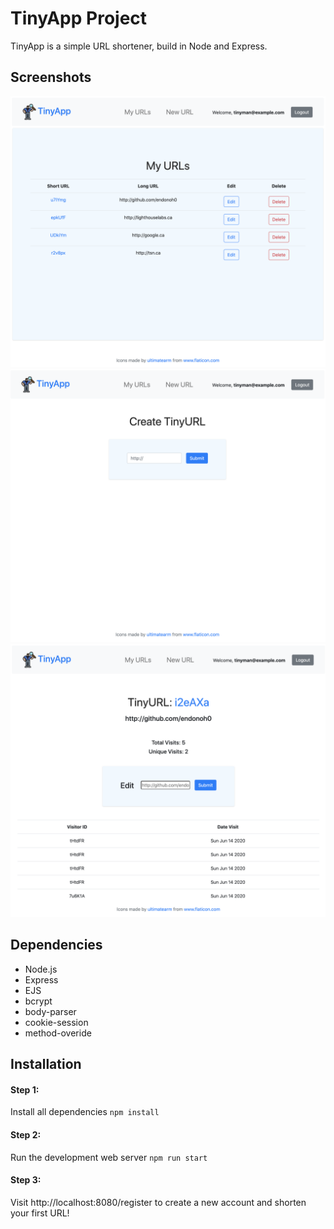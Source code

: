 # TinyApp Project

TinyApp is a simple URL shortener, build in Node and Express.

## Screenshots

!["TinyApp keeps a list of your personal URLs."](https://github.com/endonoh0/tinyapp/blob/master/docs/url-index.png?raw=true)
!["Simply enter a URL."](https://github.com/endonoh0/tinyapp/blob/master/docs/url-create.png?raw=true)
!["Share your shorten URL link with other users!"](https://github.com/endonoh0/tinyapp/blob/master/docs/url-edit.png?raw=true)

## Dependencies

- Node.js
- Express
- EJS
- bcrypt
- body-parser
- cookie-session
- method-overide

## Installation

#### Step 1:
Install all dependencies
```npm install```

#### Step 2:
Run the development web server
```npm run start```

#### Step 3:

Visit http://localhost:8080/register to create a new account and shorten your first URL!
